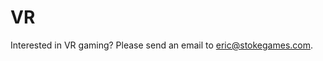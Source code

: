 # VR

Interested in VR gaming? Please send an email to [eric@stokegames.com](mailto:eric@stokegames.com).
